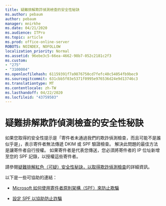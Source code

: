 ```yaml
---
title: 疑難排解欺詐偵測檢查的安全性秘訣
ms.author: pebaum
author: pebaum
manager: mnirkhe
ms.date: 04/21/2020
ms.audience: ITPro
ms.topic: article
ms.prod: office-online-server
ROBOTS: NOINDEX, NOFOLLOW
localization_priority: Normal
ms.assetid: 96ebe3c5-66ea-4662-98b7-052c2181c2f3
ms.custom:
- "275"
- "3100004"
ms.openlocfilehash: 61159391f7a9876750cd7fefc40c54054fb9bec9
ms.sourcegitcommit: 631cbb5f03e5371f0995e976536d24e9d13746c3
ms.translationtype: MT
ms.contentlocale: zh-TW
ms.lasthandoff: 04/22/2020
ms.locfileid: "43759503"
---
```

# <a name="troubleshooting-the-safety-tip-for-fraud-detection-checks"></a>疑難排解欺詐偵測檢查的安全性秘訣

如果您取得的安全性提示是「寄件者未通過我們的欺詐偵測檢查，而且可能不是誰似乎是」，表示寄件者無法傳遞 DKIM 或 SPF 驗證檢查。 解決此問題的最佳方法是讓寄件者自行授權。 如果寄件者是代表您傳送，您必須將寄件者的 IP 位址新增至您的 SPF 記錄，以授權這些寄件者。
  
請參閱[疑難排解紅色（可疑）安全性秘訣，以取得欺詐偵測檢查](https://blogs.msdn.microsoft.com/tzink/2016/11/02/troubleshooting-the-red-suspicious-safety-tip-for-fraud-detection-checks/)的詳細資訊。
  
以下是一些可協助的連結：
  
- [Microsoft 如何使用寄件者原則架構（SPF）來防止欺騙](https://docs.microsoft.com/office365/SecurityCompliance/how-office-365-uses-spf-to-prevent-spoofing)

- [設定 SPF 以協助防止詐騙](https://docs.microsoft.com/office365/SecurityCompliance/set-up-spf-in-office-365-to-help-prevent-spoofing)
